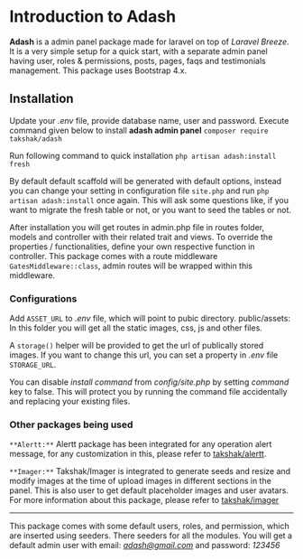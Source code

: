 
# Introduction to Adash

**Adash** is a admin panel package made for laravel on top of *Laravel Breeze*. It is a very simple setup for a quick start, with a separate admin panel having user, roles & permissions,  posts, pages, faqs and testimonials management. This package uses Bootstrap 4.x. 

## Installation
Update your *.env* file, provide database name, user and password. Execute command given below to install **adash admin panel**
`composer require takshak/adash`

Run following command to quick installation
`php artisan adash:install fresh`

By default default scaffold will be generated with default options, instead you can change your setting in configuration file `site.php` and run `php artisan adash:install` once again. This will ask some questions like, if you want to migrate the fresh table or not, or you want to seed the tables or not.

After installation you will get routes in admin.php file in routes folder, models and controller with their related trait and views. To override the properties / functionalities, define your own respective function in controller. This package comes with a route middleware `GatesMiddleware::class`, admin routes will be wrapped within this middleware.

### Configurations
Add `ASSET_URL` to *.env* file, which will point to pubic directory. 
public/assets: In this folder you will get all the static images, css, js and other files.

A `storage()` helper will be provided to get the url of publically stored images. If you want to change this url, you can set a property in *.env* file `STORAGE_URL`.

You can disable *install command* from *config/site.php* by setting *command* key to false. This will protect you by running the command file accidentally and replacing your existing files.

### Other packages being used

`**Alertt:**` Alertt package has been integrated for any operation alert message, for any customization in this, please refer to [takshak/alertt](https://github.com/takshaktiwari/alertt).

`**Imager:**` Takshak/Imager is integrated to generate seeds and resize and modify images at the time of upload images in different sections in the panel. This is also user to get default placeholder images and user avatars. For more information about this package, please refer to [takshak/imager](https://github.com/takshaktiwari/imager)

- - -
This package comes with some default users, roles, and permission, which are inserted using seeders. There seeders for all the modules. You will get a default admin user  with email: *adash@gmail.com* and password: *123456*
